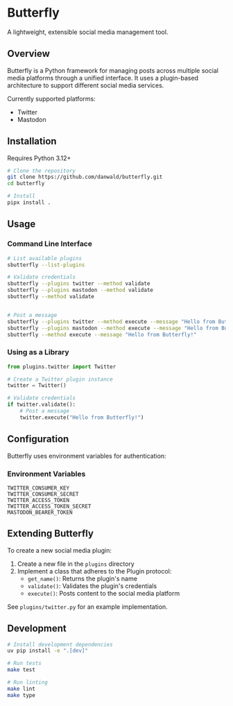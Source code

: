 # Butterfly

A lightweight, extensible social media management tool.

## Overview

Butterfly is a Python framework for managing posts across multiple social media platforms through a unified interface. It uses a plugin-based architecture to support different social media services.

Currently supported platforms:
- Twitter
- Mastodon

## Installation

Requires Python 3.12+

```bash
# Clone the repository
git clone https://github.com/danwald/butterfly.git
cd butterfly

# Install
pipx install .
```

## Usage

### Command Line Interface

```bash
# List available plugins
sbutterfly --list-plugins

# Validate credentials
sbutterfly --plugins twitter --method validate
sbutterfly --plugins mastodon --method validate
sbutterfly --method validate


# Post a message
sbutterfly --plugins twitter --method execute --message "Hello from Butterfly!"
sbutterfly --plugins mastodon --method execute --message "Hello from Butterfly!"
sbutterfly --method execute --message "Hello from Butterfly!"
```

### Using as a Library

```python
from plugins.twitter import Twitter

# Create a Twitter plugin instance
twitter = Twitter()

# Validate credentials
if twitter.validate():
    # Post a message
    twitter.execute("Hello from Butterfly!")
```

## Configuration

Butterfly uses environment variables for authentication:

### Environment Variables
```
TWITTER_CONSUMER_KEY
TWITTER_CONSUMER_SECRET
TWITTER_ACCESS_TOKEN
TWITTER_ACCESS_TOKEN_SECRET
MASTODON_BEARER_TOKEN
```

## Extending Butterfly

To create a new social media plugin:

1. Create a new file in the `plugins` directory
2. Implement a class that adheres to the Plugin protocol:
   - `get_name()`: Returns the plugin's name
   - `validate()`: Validates the plugin's credentials
   - `execute()`: Posts content to the social media platform

See `plugins/twitter.py` for an example implementation.

## Development

```bash
# Install development dependencies
uv pip install -e ".[dev]"

# Run tests
make test

# Run linting
make lint
make type
```
